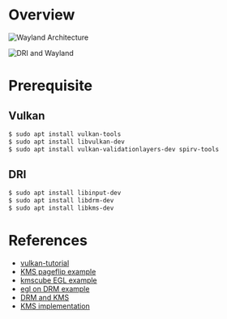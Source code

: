 # Overview

![Wayland Architecture](https://wayland.freedesktop.org/wayland-architecture.png)

![DRI and Wayland](https://upload.wikimedia.org/wikipedia/commons/b/ba/Linux_graphics_drivers_DRI_Wayland.svg)

# Prerequisite

## Vulkan
```bash
$ sudo apt install vulkan-tools
$ sudo apt install libvulkan-dev
$ sudo apt install vulkan-validationlayers-dev spirv-tools
```

## DRI
```bash
$ sudo apt install libinput-dev
$ sudo apt install libdrm-dev
$ sudo apt install libkms-dev
```

# References

 * [vulkan-tutorial](https://vulkan-tutorial.com/Introduction)
 * [KMS pageflip example](https://github.com/liujunming/GPU_learning/blob/master/drm/kms-pageflip.c)
 * [kmscube EGL example](https://gitlab.freedesktop.org/mesa/kmscube/-/blob/master/common.c)
 * [egl on DRM example](https://blogs.igalia.com/elima/2016/10/06/example-run-an-opengl-es-compute-shader-on-a-drm-render-node/)
 * [DRM and KMS](https://events.static.linuxfound.org/sites/events/files/lcjpcojp13_pinchart.pdf)
 * [KMS implementation](https://github.com/CPFL/drm/blob/master/libkms/api.c)
